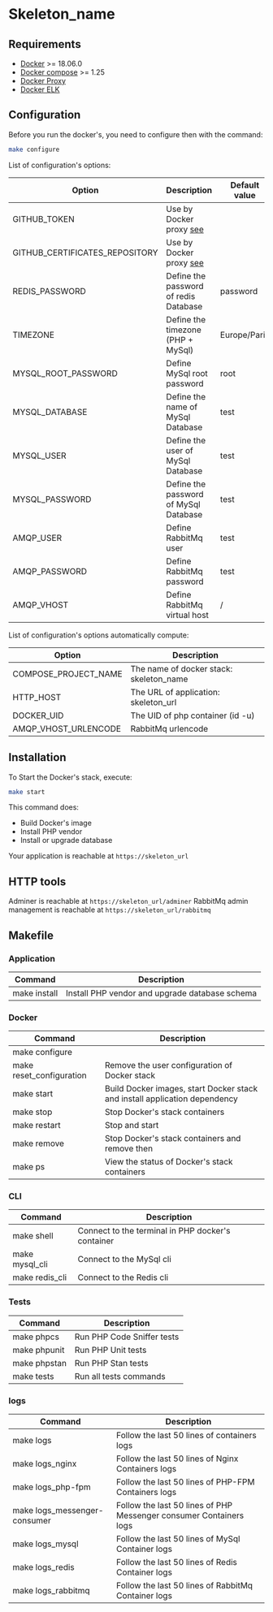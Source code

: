 # Skeleton_name

## Requirements

- [Docker](https://docs.docker.com/install/#supported-platforms) >= 18.06.0
- [Docker compose](https://docs.docker.com/compose/install) >= 1.25
- [Docker Proxy](https://github.com/philippe-vandermoere/docker-proxy)
- [Docker ELK](https://github.com/philippe-vandermoere/docker-elk)

## Configuration

Before you run the docker's, you need to configure then with the command:

```bash
make configure
```

List of configuration's options:

| Option                         | Description                                                                            | Default value |
|---                             |---                                                                                     |---            |
| GITHUB_TOKEN                   | Use by Docker proxy [see](https://github.com/philippe-vandermoere/docker-proxy#github) |               |
| GITHUB_CERTIFICATES_REPOSITORY | Use by Docker proxy [see](https://github.com/philippe-vandermoere/docker-proxy#github) |               |
| REDIS_PASSWORD                 | Define the password of redis Database                                                  | password      |
| TIMEZONE                       | Define the timezone (PHP + MySql)                                                      | Europe/Paris  |
| MYSQL_ROOT_PASSWORD            | Define MySql root password                                                             | root          |
| MYSQL_DATABASE                 | Define the name of MySql Database                                                      | test          |
| MYSQL_USER                     | Define the user of MySql Database                                                      | test          |
| MYSQL_PASSWORD                 | Define the password of MySql Database                                                  | test          |
| AMQP_USER                      | Define RabbitMq user                                                                   | test          |
| AMQP_PASSWORD                  | Define RabbitMq password                                                               | test          |
| AMQP_VHOST                     | Define RabbitMq virtual host                                                           | /             |

List of configuration's options automatically compute:

| Option               | Description                             |
|---                   |---                                      |
| COMPOSE_PROJECT_NAME | The name of docker stack: skeleton_name |
| HTTP_HOST            | The URL of application: skeleton_url    |
| DOCKER_UID           | The UID of php container (id -u)        |
| AMQP_VHOST_URLENCODE | RabbitMq urlencode                      |

## Installation

To Start the Docker's stack, execute:

```bash
make start
```

This command does:
- Build Docker's image
- Install PHP vendor
- Install or upgrade database

Your application is reachable at `https://skeleton_url`

## HTTP tools

Adminer is reachable at `https://skeleton_url/adminer`
RabbitMq admin management is reachable at `https://skeleton_url/rabbitmq`

## Makefile

### Application

| Command      | Description                                    |
|---           |---                                             |
| make install | Install PHP vendor and upgrade database schema |

### Docker

| Command                  | Description                                                                |
|---                       |---                                                                         |
| make configure           |                                                                            |
| make reset_configuration | Remove the user configuration of Docker stack                              |
| make start               | Build Docker images, start Docker stack and install application dependency |
| make stop                | Stop Docker's stack containers                                             |
| make restart             | Stop and start                                                             |
| make remove              | Stop Docker's stack containers and remove then                             |
| make ps                  | View the status of Docker's stack containers                               |

### CLI

| Command        | Description                                       |
|---             |---                                                |
| make shell     | Connect to the terminal in PHP docker's container |
| make mysql_cli | Connect to the MySql cli                          |
| make redis_cli | Connect to the Redis cli                          |

### Tests

| Command      | Description                |
|---           |---                         |
| make phpcs   | Run PHP Code Sniffer tests |
| make phpunit | Run PHP Unit tests         |
| make phpstan | Run PHP Stan tests         |
| make tests   | Run all tests commands     |

### logs

| Command                      | Description                                                        |
|---                           |---                                                                 |
| make logs                    | Follow the last 50 lines of containers logs                        |
| make logs_nginx              | Follow the last 50 lines of Nginx Containers logs                  |
| make logs_php-fpm            | Follow the last 50 lines of PHP-FPM Containers logs                |
| make logs_messenger-consumer | Follow the last 50 lines of PHP Messenger consumer Containers logs |
| make logs_mysql              | Follow the last 50 lines of MySql Container logs                   |
| make logs_redis              | Follow the last 50 lines of Redis Container logs                   |
| make logs_rabbitmq           | Follow the last 50 lines of RabbitMq Container logs                |
